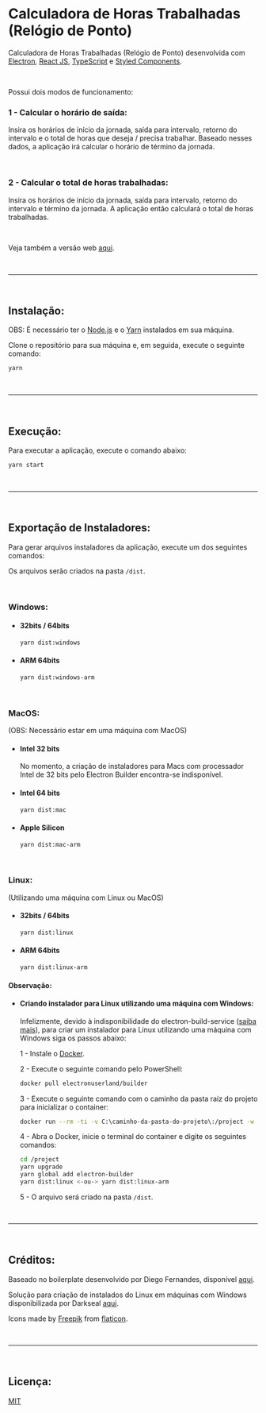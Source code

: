 # Calculadora de Horas Trabalhadas (Relógio de Ponto)

Calculadora de Horas Trabalhadas (Relógio de Ponto) desenvolvida com [Electron](https://www.electronjs.org), [React JS](https://pt-br.reactjs.org), [TypeScript](https://www.typescriptlang.org/pt/) e [Styled Components](https://styled-components.com).

<br>

Possui dois modos de funcionamento:

### 1 - Calcular o horário de saída:
Insira os horários de início da jornada, saída para intervalo, retorno do intervalo e o total de horas que deseja / precisa trabalhar. Baseado nesses dados, a aplicação irá calcular o horário de término da jornada.

<br>

### 2 - Calcular o total de horas trabalhadas:
Insira os horários de início da jornada, saída para intervalo, retorno do intervalo e término da jornada. A aplicação então calculará o total de horas trabalhadas.

<br>

Veja também a versão web [aqui](https://calculadoradehoras.vercel.app).

<br>
<hr>
<br>

## Instalação:

OBS: É necessário ter o [Node.js](https://nodejs.org/pt-br/) e o [Yarn](https://yarnpkg.com) instalados em sua máquina.

Clone o repositório para sua máquina e, em seguida, execute o seguinte comando:

```bash
yarn
```

<br>
<hr>
<br>

## Execução:

Para executar a aplicação, execute o comando abaixo:

```bash
yarn start
```

<br>
<hr>
<br>

## Exportação de Instaladores:

Para gerar arquivos instaladores da aplicação, execute um dos seguintes comandos:

Os arquivos serão criados na pasta `/dist`.

<br>

### Windows:

- #### 32bits / 64bits

    ```bash
    yarn dist:windows
    ```

- #### ARM 64bits

    ```bash
    yarn dist:windows-arm
    ```

<br>

### MacOS:

(OBS: Necessário estar em uma máquina com MacOS)

- #### Intel 32 bits

    No momento, a criação de instaladores para Macs com processador Intel de 32 bits pelo Electron Builder encontra-se indisponível.

- #### Intel 64 bits

    ```bash
    yarn dist:mac
    ```

- #### Apple Silicon

    ```bash
    yarn dist:mac-arm
    ```

<br>

### Linux:

(Utilizando uma máquina com Linux ou MacOS)

- #### 32bits / 64bits

    ```bash
    yarn dist:linux
    ```

- #### ARM 64bits

    ```bash
    yarn dist:linux-arm
    ```

#### Observação:

- #### Criando instalador para Linux utilizando uma máquina com Windows:

    Infelizmente, devido à indisponibilidade do electron-build-service ([saiba mais](https://github.com/electron-userland/electron-build-service/issues/9)), para criar um instalador para Linux utilizando uma máquina com Windows siga os passos abaixo:

    1 - Instale o [Docker](https://docs.docker.com/get-docker/).

    2 - Execute o seguinte comando pelo PowerShell:

    ```bash
    docker pull electronuserland/builder
    ```

    3 - Execute o seguinte comando com o caminho da pasta raíz do projeto para inicializar o container:

    ```bash
    docker run --rm -ti -v C:\caminho-da-pasta-do-projeto\:/project -w /project electronuserland/builder
    ```

    4 - Abra o Docker, inicie o terminal do container e digite os seguintes comandos:

    ```bash
    cd /project
    yarn upgrade
    yarn global add electron-builder
    yarn dist:linux <-ou-> yarn dist:linux-arm
    ```

    5 - O arquivo será criado na pasta `/dist`.

<br>
<hr>
<br>

## Créditos:

Baseado no boilerplate desenvolvido por Diego Fernandes, disponível [aqui](https://github.com/diego3g/electron-typescript-react).

Solução para criação de instalados do Linux em máquinas com Windows disponibilizada por Darkseal [aqui](https://github.com/electron-userland/electron-build-service/issues/9#issuecomment-704069238).

Icons made by [Freepik](https://www.freepik.com) from [flaticon](https://www.flaticon.com/).

<br>
<hr>
<br>

## Licença:

[MIT](https://choosealicense.com/licenses/mit/)
